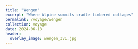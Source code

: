 ```yaml
---
title: "Wengen"
excerpt: "Where Alpine summits cradle timbered cottages"
permalink: /voyage/wengen
collection: voyage
date: 2024-06-18
header:
  overlay_image: wengen_3v1.jpg
---
```


